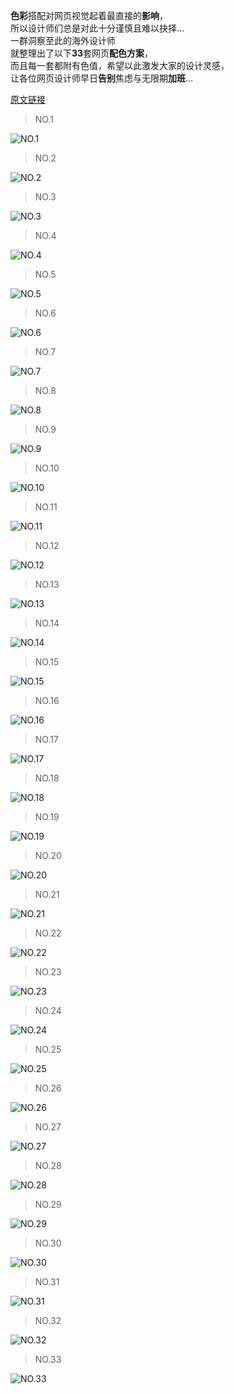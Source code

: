 **色彩**搭配对网页视觉起着最直接的**影响**，  
所以设计师们总是对此十分谨慎且难以抉择...  
一群洞察至此的海外设计师  
就整理出了以下**33**套网页**配色方案**，  
而且每一套都附有色值，希望以此激发大家的设计灵感，  
让各位网页设计师早日**告别**焦虑与无限期**加班**...

[原文链接](http://www.toutiao.com/a6409764027849769217/?tt_from=weixin&utm_campaign=client_share&app=news_article&utm_source=weixin&iid=8936260433&utm_medium=toutiao_ios&wxshare_count=1)

> NO.1

![](https://camo.githubusercontent.com/3d6186e52afd5a3c7f796d940e1dd8caa26c62a2/687474703a2f2f70312e7073746174702e636f6d2f6c617267652f3162383630303030653334313963643062393131 "NO.1")

> NO.2

![](http://p1.pstatp.com/large/1c5b000382e0066b5045 "NO.2")

> NO.3

![](https://camo.githubusercontent.com/31198adeaf9ba5b2a7f1be7baf83870b99f21d30/687474703a2f2f70312e7073746174702e636f6d2f6c617267652f3163356230303033383264666262386435613362 "NO.3")

> NO.4

![](https://camo.githubusercontent.com/5403fb34fcd9e06f54c7074da2ff3f309e522596/687474703a2f2f70332e7073746174702e636f6d2f6c617267652f3162383630303030653334336131353661636131 "NO.4")

> NO.5

![](https://camo.githubusercontent.com/8ad535b8c0f7d9d4810e64ef84db77081c966669/687474703a2f2f70312e7073746174702e636f6d2f6c617267652f3163356430303030653366336462333630326666 "NO.5")

> NO.6

![](https://camo.githubusercontent.com/8d462252e5aaba4e87c60851663002f85b7d2646/687474703a2f2f70312e7073746174702e636f6d2f6c617267652f3162383630303030653334393435643936346637 "NO.6")

> NO.7

![](https://camo.githubusercontent.com/49f41d8ce389aca37f8411e5ad29f86133567b3d/687474703a2f2f70332e7073746174702e636f6d2f6c617267652f3163356230303033383265326335643331396235 "NO.7")

> NO.8

![](https://camo.githubusercontent.com/21743540651295a03317566fc65beb77868eeb19/687474703a2f2f70332e7073746174702e636f6d2f6c617267652f3163356630303031303665303939663531363333 "NO.8")

> NO.9

![](https://camo.githubusercontent.com/b82cd93df0e0374c2759a2a3c8f57c5ca35ac302/687474703a2f2f70332e7073746174702e636f6d2f6c617267652f3163356630303031303665326330393937633232 "NO.9")

> NO.10

![](https://camo.githubusercontent.com/4d8f8a20003f1777a55f1fa4fe8c2bb7005cfeb8/687474703a2f2f70332e7073746174702e636f6d2f6c617267652f3163356230303033383265353030396135646463 "NO.10")

> NO.11

![](https://camo.githubusercontent.com/d69a223d81c98e0911469e3deef4948fccd27dbc/687474703a2f2f70332e7073746174702e636f6d2f6c617267652f3162383630303030653334366165383865383162 "NO.11")

> NO.12

![](https://camo.githubusercontent.com/8b459953e6d123438215c96755bf1f6b2956af49/687474703a2f2f70312e7073746174702e636f6d2f6c617267652f3162383630303030653334346263303437666561 "NO.12")

> NO.13

![](https://camo.githubusercontent.com/2c02bb23ed6b8bed1615eb6c9ee8c0f11b80df4c/687474703a2f2f70322e7073746174702e636f6d2f6c617267652f3163356630303031303734303065343762656562 "NO.13")

> NO.14

![](https://camo.githubusercontent.com/7bb5b5e5130274d2c5d19ca9087fb0578bf0d6fa/687474703a2f2f70392e7073746174702e636f6d2f6c617267652f3163356630303031303665383238323834653334 "NO.14")

> NO.15

![](https://camo.githubusercontent.com/75656bf6f9ecbb2a05221ff99c23ac035850bbe7/687474703a2f2f70332e7073746174702e636f6d2f6c617267652f3163363030303030656163646562663163393538 "NO.15")

> NO.16

![](https://camo.githubusercontent.com/177a6d1a99eff4e99a70d5675505b9e6657f871b/687474703a2f2f70332e7073746174702e636f6d2f6c617267652f3163356230303033383265393332363966666138 "NO.16")

> NO.17

![](https://camo.githubusercontent.com/56fe766104b40f3cc48b85f2f88976e750168095/687474703a2f2f70312e7073746174702e636f6d2f6c617267652f3163356430303030653366666138653965353465 "NO.17")

> NO.18

![](https://camo.githubusercontent.com/56c07640bd7019fa964512dd11e0c464e3a0a2c9/687474703a2f2f70332e7073746174702e636f6d2f6c617267652f3163356630303031303665346239323064636365 "NO.18")

> NO.19

![](https://camo.githubusercontent.com/7e564a87faefd5c7545c83215e707b7d27b3433f/687474703a2f2f70392e7073746174702e636f6d2f6c617267652f3163363030303030656163353662356538366263 "NO.19")

> NO.20

![](https://camo.githubusercontent.com/2f5222d3a6dca4c7ed5cfc15efe6e16b84c20ed2/687474703a2f2f70312e7073746174702e636f6d2f6c617267652f3163356430303030653366353862643762663237 "NO.20")

> NO.21

![](https://camo.githubusercontent.com/16b1f74d7cf14a2c0e3684966d9654beaade26c3/687474703a2f2f70332e7073746174702e636f6d2f6c617267652f3163363030303030656163393634613562616331 "NO.21")

> NO.22

![](https://camo.githubusercontent.com/67e2952a106d8d27217d582b1b639a60851c77d1/687474703a2f2f70392e7073746174702e636f6d2f6c617267652f3163356330303032323230353338666633663433 "NO.22")

> NO.23

![](https://camo.githubusercontent.com/cc2e9240e538c3c83cbe7f1ab6f7ace77d5dc836/687474703a2f2f70392e7073746174702e636f6d2f6c617267652f3163356430303030653366636465656539613462 "NO.23")

> NO.24

![](https://camo.githubusercontent.com/81a41aa65b4ed468279033fcc8e98e7a0fb89a1c/687474703a2f2f70312e7073746174702e636f6d2f6c617267652f3163356230303033383265343464323165356239 "NO.24")

> NO.25

![](https://camo.githubusercontent.com/8fdea2e657a8d4f71ec42c94c3796b6034612a74/687474703a2f2f70312e7073746174702e636f6d2f6c617267652f3163356630303031303665356166303366306135 "NO.25")

> NO.26

![](https://camo.githubusercontent.com/d92168ba6533536c71bc0b33a95868ab3df0e5e2/687474703a2f2f70332e7073746174702e636f6d2f6c617267652f3163356330303032323230386134613463613234 "NO.26")

> NO.27

![](https://camo.githubusercontent.com/8b5ae5dadcf9f99759d483239102122405aa5074/687474703a2f2f70332e7073746174702e636f6d2f6c617267652f3162383630303030653334383462336564356265 "NO.27")

> NO.28

![](https://camo.githubusercontent.com/ebbb77e9bd90648e1c0e4712f12c8b1523521648/687474703a2f2f70322e7073746174702e636f6d2f6c617267652f3162383630303030653334633536376564366263 "NO.28")

> NO.29

![](https://camo.githubusercontent.com/14bce663bdd50f7140d3b29cab8a352b507e6047/687474703a2f2f70332e7073746174702e636f6d2f6c617267652f3163356630303031303665613336643264653437 "NO.29")

> NO.30

![](https://camo.githubusercontent.com/769356d8fa8bae710f8b081e69c422ef640e98a8/687474703a2f2f70332e7073746174702e636f6d2f6c617267652f3162383630303030653334616533363137646434 "NO.30")

> NO.31

![](https://camo.githubusercontent.com/b467b05a39e0a851236b677549ab1768ed53d5c1/687474703a2f2f70312e7073746174702e636f6d2f6c617267652f3162383330303033383232633066653035393137 "NO.31")

> NO.32

![](https://camo.githubusercontent.com/064364acb9197bbf8e840e83ed04ae87884cb588/687474703a2f2f70322e7073746174702e636f6d2f6c617267652f3163356230303033383265386131353630613838 "NO.32")

> NO.33

![](https://camo.githubusercontent.com/ab602cf30ce8e44ad49f5a045f5c3b47baff9e1b/687474703a2f2f70332e7073746174702e636f6d2f6c617267652f3163363030303030656163623438306464303061 "NO.33")

